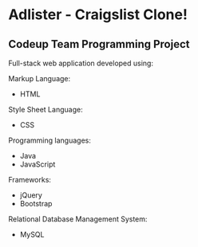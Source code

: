 # Adlister - Craigslist Clone!
## Codeup Team Programming Project

Full-stack web application developed using:

Markup Language:
- HTML

Style Sheet Language:
- CSS

Programming languages:
- Java
- JavaScript

Frameworks:
- jQuery
- Bootstrap

Relational Database Management System:
- MySQL
